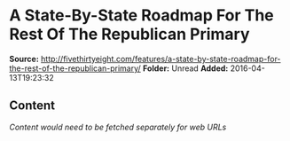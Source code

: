 # A State-By-State Roadmap For The Rest Of The Republican Primary

**Source:** http://fivethirtyeight.com/features/a-state-by-state-roadmap-for-the-rest-of-the-republican-primary/
**Folder:** Unread
**Added:** 2016-04-13T19:23:32




## Content
*Content would need to be fetched separately for web URLs*
